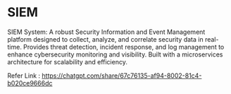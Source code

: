 # SIEM

SIEM System: A robust Security Information and Event Management platform designed to collect, analyze, and correlate security data in real-time. Provides threat detection, incident response, and log management to enhance cybersecurity monitoring and visibility. Built with a microservices architecture for scalability and efficiency.

Refer Link : https://chatgpt.com/share/67c76135-af94-8002-81c4-b020ce9666dc
